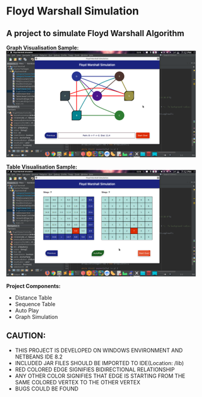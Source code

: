 # Floyd Warshall Simulation
## A project to simulate Floyd Warshall Algorithm ##

**Graph Visualisation Sample:**
![Graph](sample1.png)

**Table Visualisation Sample:**
![Table](sample2.png)

**Project Components:**

- Distance Table
- Sequence Table
- Auto Play
- Graph Simulation

## CAUTION: ##

- THIS PROJECT IS DEVELOPED ON WINDOWS ENVIRONMENT AND NETBEANS IDE 8.2
- INCLUDED JAR FILES SHOULD BE IMPORTED TO IDE(Location: /lib)
- RED COLORED EDGE SIGNIFIES BIDIRECTIONAL RELATIONSHIP
- ANY OTHER COLOR SIGNIFIES THAT EDGE IS STARTING FROM THE SAME COLORED VERTEX TO THE OTHER VERTEX
- BUGS COULD BE FOUND

    





